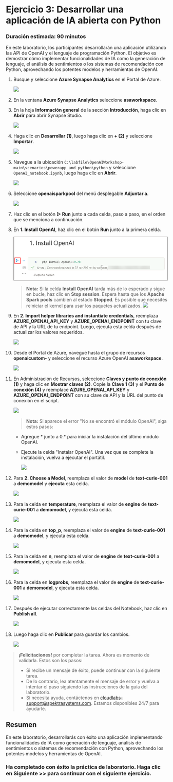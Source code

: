 # Ejercicio 3: Desarrollar una aplicación de IA abierta con Python

### Duración estimada: 90 minutos

En este laboratorio, los participantes desarrollarán una aplicación utilizando las API de OpenAI y el lenguaje de programación Python. El objetivo es demostrar cómo implementar funcionalidades de IA como la generación de lenguaje, el análisis de sentimientos o los sistemas de recomendación con Python, aprovechando los potentes modelos y herramientas de OpenAI.

1. Busque y seleccione **Azure Synapse Analytics** en el Portal de Azure.

      ![](images/synapse-1.png)

1. En la ventana **Azure Synapse Analytics** seleccione **asaworkspace<inject key="DeploymentID" enableCopy="false"/>**.   

1. En la hoja **Información general** de la sección **Introducción**, haga clic en **Abrir** para abrir Synapse Studio.
     
     ![](../openai_batch_pipeline/images/image(10).png)
    
1. Haga clic en **Desarrollar (1)**, luego haga clic en **+ (2)** y seleccione **Importar**.

    ![](images/import-note.png)

1. Navegue a la ubicación `C:\labfile\OpenAIWorkshop-main\scenarios\powerapp_and_python\python` y seleccione `OpenAI_notebook.ipynb`, luego haga clic en **Abrir**.

     ![](images/notebook.png)

1. Seleccione **openaisparkpool** del menú desplegable **Adjuntar a**.

    ![](images/openai-sparkpool.png)

1. Haz clic en el botón **▷ Run** junto a cada celda, paso a paso, en el orden que se menciona a continuación.

1. En **1. Install OpenAI**, haz clic en el botón **Run** junto a la primera celda.

    ![](images/Ex4-RunOpenAI.png)

    > **Nota:** Si la celda **Install OpenAI** tarda más de lo esperado y sigue en bucle, haz clic en **Stop session**. Espera hasta que los **Apache Spark pools** cambien al estado **Stopped**. Es posible que necesites reiniciar el kernel para usar los paquetes actualizados.
      ![](images/run-python1.png)

1. En **2. Import helper libraries and instantiate credentials**, reemplaza **AZURE_OPENAI_API_KEY** y **AZURE_OPENAI_ENDPOINT** con tu clave de API y la URL de tu endpoint. Luego, ejecuta esta celda después de actualizar los valores requeridos.

     ![](images/key-endpoint.png)
   
1. Desde el Portal de Azure, navegue hasta el grupo de recursos  **openaicustom-<inject key="DeploymentID" enableCopy="false"/>** y seleccione el recurso Azure OpenAI **asaworkspace<inject key="DeploymentID" enableCopy="false"/>**.

    ![](images/Ex4b-S7.1-2.png)

1. En Administración de Recursos, seleccione **Claves y punto de conexión (1)** y haga clic en **Mostrar claves (2)**. Copie la **Clave 1 (3)** y el **Punto de conexión (4)** y reemplace **AZURE_OPENAI_API_KEY** y **AZURE_OPENAI_ENDPOINT** con su clave de API y la URL del punto de conexión en el script.

   ![](images/p22-1-1.png)
     
    > **Nota:** Si aparece el error "No se encontró el módulo OpenAI", siga estos pasos:

    -  Agregue * junto a 0.* para iniciar la instalación del último módulo OpenAI.

    - Ejecute la celda "Instalar OpenAI". Una vez que se complete la instalación, vuelva a ejecutar el portátil.

      ![](images/pip-install.png)

1. Para **2. Choose a Model**, reemplaza el valor de **model** de **text-curie-001** a **demomodel** y **ejecuta** esta celda.

    ![](images/choosemodel.png)

1. Para la celda en **temperature**, reemplaza el valor de **engine** de **text-curie-001** a **demomodel**, y ejecuta esta celda.

     ![](images/temp.png)

1. Para la celda en **top_p**, reemplaza el valor de **engine** de **text-curie-001** a **demomodel**, y ejecuta esta celda.

     ![](images/top-p.png)

1. Para la celda en **n**, reemplaza el valor de **engine** de **text-curie-001** a **demomodel**, y ejecuta esta celda.

     ![](images/n.png)

1. Para la celda en **logprobs**, reemplaza el valor de **engine** de **text-curie-001** a **demomodel**, y ejecuta esta celda.

     ![](images/logprobs.png)

1. Después de ejecutar correctamente las celdas del Notebook, haz clic en **Publish all**.

     ![](images/publish.png)

1. Luego haga clic en **Publicar** para guardar los cambios. 

    ![](images/publish-1.png)

> **¡Felicitaciones!** por completar la tarea. Ahora es momento de validarla. Estos son los pasos:
> - Si recibe un mensaje de éxito, puede continuar con la siguiente tarea.
> - De lo contrario, lea atentamente el mensaje de error y vuelva a intentar el paso siguiendo las instrucciones de la guía del laboratorio.
> - Si necesita ayuda, contáctenos en cloudlabs-support@spektrasystems.com. Estamos disponibles 24/7 para ayudarle.
  
<validation step="f943c5b3-b07a-4779-bc2f-9e13ee01378a" />


## Resumen

En este laboratorio, desarrollarás con éxito una aplicación implementando funcionalidades de IA como generación de lenguaje, análisis de sentimientos o sistemas de recomendación con Python, aprovechando los potentes modelos y herramientas de OpenAI.

### Ha completado con éxito la práctica de laboratorio. Haga clic en **Siguiente >>** para continuar con el siguiente ejercicio.
